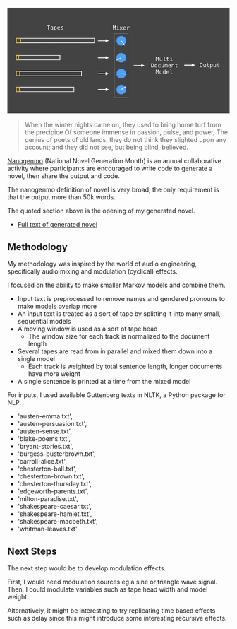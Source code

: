 ![diagram](markov-tape-overview.png "system")

> When the winter nights came on, they used to bring home turf from the precipice Of someone immense in passion, pulse, and power, The genius of poets of old lands, they do not think they slighted upon any account; and they did not see, but being blind, believed.

[Nanogenmo](https://nanogenmo.github.io) (National Novel Generation Month) is an annual collaborative activity where participants are encouraged to write code to generate a novel, then share the output and code.

The nanogenmo definition of novel is very broad, the only requirement is that the output more than 50k words.

The quoted section above is the opening of my generated novel.

- [Full text of generated novel](novel_1574472414.txt)

## Methodology

My methodology was inspired by the world of audio engineering, specifically audio mixing and modulation (cyclical) effects.

I focused on the ability to make smaller Markov models and combine them.

- Input text is preprocessed to remove names and gendered pronouns to make models overlap more
- An input text is treated as a sort of tape by splitting it into many small, sequential models
- A moving window is used as a sort of tape head
  - The window size for each track is normalized to the document length
- Several tapes are read from in parallel and mixed them down into a single model
  - Each track is weighted by total sentence length, longer documents have more weight
- A single sentence is printed at a time from the mixed model

For inputs, I used available Guttenberg texts in NLTK, a Python package for NLP.

- 'austen-emma.txt',
- 'austen-persuasion.txt',
- 'austen-sense.txt',
- 'blake-poems.txt',
- 'bryant-stories.txt',
- 'burgess-busterbrown.txt',
- 'carroll-alice.txt',
- 'chesterton-ball.txt',
- 'chesterton-brown.txt',
- 'chesterton-thursday.txt',
- 'edgeworth-parents.txt',
- 'milton-paradise.txt',
- 'shakespeare-caesar.txt',
- 'shakespeare-hamlet.txt',
- 'shakespeare-macbeth.txt',
- 'whitman-leaves.txt'

## Next Steps

The next step would be to develop modulation effects.

First, I would need modulation sources eg a sine or triangle wave signal. Then, I could modulate variables such as tape head width and model weight.

Alternatively, it might be interesting to try replicating time based effects such as delay since this might introduce some interesting recursive effects.
